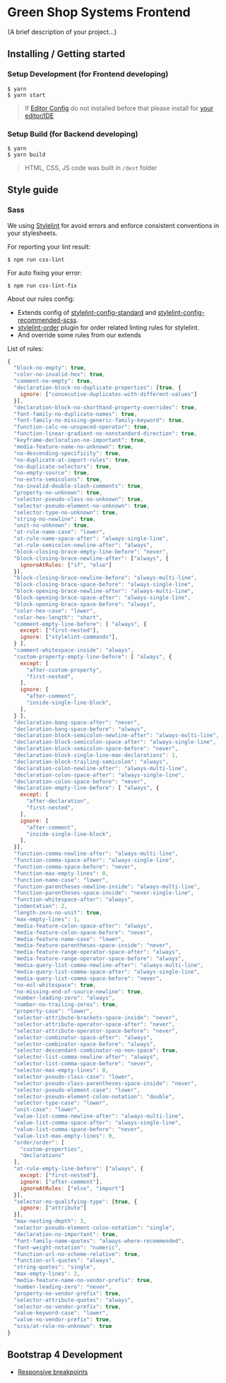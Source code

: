 # Green Shop Systems Frontend

{A brief description of your project...}

## Installing / Getting started

### Setup Development (for Frontend developing)

```
$ yarn
$ yarn start
```

> If [Editor Config](http://editorconfig.org/) do not installed before that please install for [your editor/IDE](http://editorconfig.org/#download)

### Setup Build (for Backend developing)

```
$ yarn
$ yarn build
```

> HTML, CSS, JS code was built in `/dest` folder

## Style guide

### Sass

We using [Stylelint](https://stylelint.io/) for avoid errors and enforce consistent conventions in your stylesheets.

For reporting your lint result:

```
$ npm run css-lint
```

For auto fixing your error:

```
$ npm run css-lint-fix
```

About our rules config:

+ Extends config of [stylelint-config-standard](https://github.com/stylelint/stylelint-config-standard) and [stylelint-config-recommended-scss](https://github.com/kristerkari/stylelint-config-recommended-scss).
+ [stylelint-order](https://github.com/hudochenkov/stylelint-order) plugin for order related linting rules for stylelint.
+ And override some rules from our extends

List of rules:

```js
{
  "block-no-empty": true,
  "color-no-invalid-hex": true,
  "comment-no-empty": true,
  "declaration-block-no-duplicate-properties": [true, {
    ignore: ["consecutive-duplicates-with-different-values"]
  }],
  "declaration-block-no-shorthand-property-overrides": true,
  "font-family-no-duplicate-names": true,
  "font-family-no-missing-generic-family-keyword": true,
  "function-calc-no-unspaced-operator": true,
  "function-linear-gradient-no-nonstandard-direction": true,
  "keyframe-declaration-no-important": true,
  "media-feature-name-no-unknown": true,
  "no-descending-specificity": true,
  "no-duplicate-at-import-rules": true,
  "no-duplicate-selectors": true,
  "no-empty-source": true,
  "no-extra-semicolons": true,
  "no-invalid-double-slash-comments": true,
  "property-no-unknown": true,
  "selector-pseudo-class-no-unknown": true,
  "selector-pseudo-element-no-unknown": true,
  "selector-type-no-unknown": true,
  "string-no-newline": true,
  "unit-no-unknown": true,
  "at-rule-name-case": "lower",
  "at-rule-name-space-after": "always-single-line",
  "at-rule-semicolon-newline-after": "always",
  "block-closing-brace-empty-line-before": "never",
  "block-closing-brace-newline-after": ["always", {
    ignoreAtRules: ["if", "else"]
  }],
  "block-closing-brace-newline-before": "always-multi-line",
  "block-closing-brace-space-before": "always-single-line",
  "block-opening-brace-newline-after": "always-multi-line",
  "block-opening-brace-space-after": "always-single-line",
  "block-opening-brace-space-before": "always",
  "color-hex-case": "lower",
  "color-hex-length": "short",
  "comment-empty-line-before": [ "always", {
    except: ["first-nested"],
    ignore: ["stylelint-commands"],
  } ],
  "comment-whitespace-inside": "always",
  "custom-property-empty-line-before": [ "always", {
    except: [
      "after-custom-property",
      "first-nested",
    ],
    ignore: [
      "after-comment",
      "inside-single-line-block",
    ],
  } ],
  "declaration-bang-space-after": "never",
  "declaration-bang-space-before": "always",
  "declaration-block-semicolon-newline-after": "always-multi-line",
  "declaration-block-semicolon-space-after": "always-single-line",
  "declaration-block-semicolon-space-before": "never",
  "declaration-block-single-line-max-declarations": 1,
  "declaration-block-trailing-semicolon": "always",
  "declaration-colon-newline-after": "always-multi-line",
  "declaration-colon-space-after": "always-single-line",
  "declaration-colon-space-before": "never",
  "declaration-empty-line-before": [ "always", {
    except: [
      "after-declaration",
      "first-nested",
    ],
    ignore: [
      "after-comment",
      "inside-single-line-block",
    ],
  }],
  "function-comma-newline-after": "always-multi-line",
  "function-comma-space-after": "always-single-line",
  "function-comma-space-before": "never",
  "function-max-empty-lines": 0,
  "function-name-case": "lower",
  "function-parentheses-newline-inside": "always-multi-line",
  "function-parentheses-space-inside": "never-single-line",
  "function-whitespace-after": "always",
  "indentation": 2,
  "length-zero-no-unit": true,
  "max-empty-lines": 1,
  "media-feature-colon-space-after": "always",
  "media-feature-colon-space-before": "never",
  "media-feature-name-case": "lower",
  "media-feature-parentheses-space-inside": "never",
  "media-feature-range-operator-space-after": "always",
  "media-feature-range-operator-space-before": "always",
  "media-query-list-comma-newline-after": "always-multi-line",
  "media-query-list-comma-space-after": "always-single-line",
  "media-query-list-comma-space-before": "never",
  "no-eol-whitespace": true,
  "no-missing-end-of-source-newline": true,
  "number-leading-zero": "always",
  "number-no-trailing-zeros": true,
  "property-case": "lower",
  "selector-attribute-brackets-space-inside": "never",
  "selector-attribute-operator-space-after": "never",
  "selector-attribute-operator-space-before": "never",
  "selector-combinator-space-after": "always",
  "selector-combinator-space-before": "always",
  "selector-descendant-combinator-no-non-space": true,
  "selector-list-comma-newline-after": "always",
  "selector-list-comma-space-before": "never",
  "selector-max-empty-lines": 0,
  "selector-pseudo-class-case": "lower",
  "selector-pseudo-class-parentheses-space-inside": "never",
  "selector-pseudo-element-case": "lower",
  "selector-pseudo-element-colon-notation": "double",
  "selector-type-case": "lower",
  "unit-case": "lower",
  "value-list-comma-newline-after": "always-multi-line",
  "value-list-comma-space-after": "always-single-line",
  "value-list-comma-space-before": "never",
  "value-list-max-empty-lines": 0,
  "order/order": [
    "custom-properties",
    "declarations"
  ],
  "at-rule-empty-line-before": ["always", {
    except: ["first-nested"],
    ignore: ["after-comment"],
    ignoreAtRules: ["else", "import"]
  }],
  "selector-no-qualifying-type": [true, {
    ignore: ["attribute"]
  }],
  "max-nesting-depth": 3,
  "selector-pseudo-element-colon-notation": "single",
  "declaration-no-important": true,
  "font-family-name-quotes": "always-where-recommended",
  "font-weight-notation": "numeric",
  "function-url-no-scheme-relative": true,
  "function-url-quotes": "always",
  "string-quotes": "single",
  "max-empty-lines": 2,
  "media-feature-name-no-vendor-prefix": true,
  "number-leading-zero": "never",
  "property-no-vendor-prefix": true,
  "selector-attribute-quotes": "always",
  "selector-no-vendor-prefix": true,
  "value-keyword-case": "lower",
  "value-no-vendor-prefix": true,
  "scss/at-rule-no-unknown": true
}
```

## Bootstrap 4 Development

+ [Responsive breakpoints](https://getbootstrap.com/docs/4.0/layout/overview/#responsive-breakpoints)
